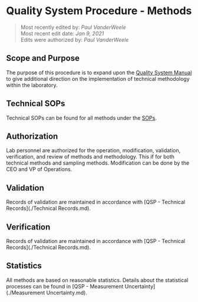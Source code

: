 # Quality System Procedure - Methods

>Most recently edited by: *Paul VanderWeele*  
>Most recent edit date: *Jan 9, 2021*  
>Edits were authorized by: *Paul VanderWeele*  

## Scope and Purpose

The purpose of this procedure is to expand upon the [Quality System Manual](../index.md) to give additional direction on the implementation of technical methodology within the laboratory.

## Technical SOPs

Technical SOPs can be found for all methods under the [SOPs](../SOPs/index.md).

## Authorization

Lab personnel are authorized for the operation, modification, validation, verification, and review of methods and methodology. This if for both technical methods and sampling methods. Modification can be done by the CEO and VP of Operations.

## Validation

Records of validation are maintained in accordance with [QSP - Technical Records](./Technical Records.md).

## Verification

Records of validation are maintained in accordance with [QSP - Technical Records](./Technical Records.md).

## Statistics

All methods are based on reasonable statistics. Details about the statistical processes can be found in [QSP - Measurement Uncertainty](./Measurement Uncertainty.md).
